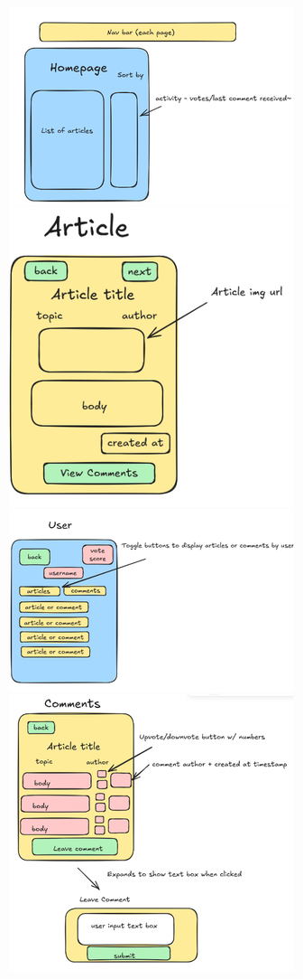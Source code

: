 ![alt text](<Homepage Plan.png>)
![alt text](<Article Plan.png>)
![alt text](<User Plan.png>)
![alt text](<Comments Plan.png>)
